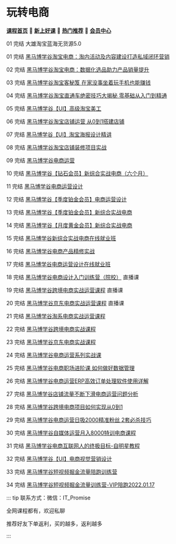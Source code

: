 # 玩转电商

[**课程首页**](../index.md) 💖 [**新上好课**](./xshk.md) 💖 [**热门推荐**](./rmtj.md) 💖 [**会员中心**](./vip.md)



01 完结 大雄淘宝蓝海无货源5.0

01 完结 [黑马博学谷淘宝电商：淘内活动及内容建设打造私域闭环营销](https://www.boxuegu.com/course/detail-4955.html)

02 完结 [黑马博学谷淘宝电商：数据化选品助力产品销量提升](https://www.boxuegu.com/course/detail-4954.html)

03 完结 [黑马博学谷淘宝客秘笈 在家没事坐着玩手机也能赚钱](https://www.boxuegu.com/course/detail-556.html)

04 完结 [黑马博学谷淘宝直通车绝密技巧大揭秘 零基础从入门到精通](https://www.boxuegu.com/course/detail-538.html)

05 完结 [黑马博学谷【UI】高级淘宝美工](https://www.boxuegu.com/course/detail-525.html)

06 完结 [黑马博学谷淘宝店铺运营 从0到1搭建店铺](https://www.boxuegu.com/course/detail-383.html)

07 完结 [黑马博学谷【UI】淘宝海报设计精讲](https://www.boxuegu.com/course/detail-330.html)

08 完结 [黑马博学谷淘宝店铺装修项目实战](https://www.boxuegu.com/course/detail-306.html)

09 完结 [黑马博学谷电商运营](https://www.boxuegu.com/course/detail-4527.html)

10 完结 [黑马博学谷【钻石会员】新综合实战电商（六个月）](https://www.boxuegu.com/class/outline-3756.html)

11 完结 [黑马博学谷电商运营设计](https://www.boxuegu.com/course/detail-3201.html)

12 完结 [黑马博学谷【季度铂金会员】电商运营设计](https://www.boxuegu.com/class/outline-2884.html)

13 完结 [黑马博学谷【季度铂金会员】新综合实战电商](https://www.boxuegu.com/class/outline-1542.html)

14 完结 [黑马博学谷【月度黄金会员】新综合实战电商](https://www.boxuegu.com/class/outline-1541.html)

15 完结 [黑马博学谷新综合实战电商在线就业班](https://www.boxuegu.com/class/outline-1509.html)

16 完结 [黑马博学谷电商产品精修实战](https://www.boxuegu.com/course/detail-1487.html)

17 完结 [黑马博学谷电商运营设计在线就业班](https://www.boxuegu.com/class/outline-1354.html)

18 完结 [黑马博学谷电商设计入门训练营（院校）](https://www.boxuegu.com/) 直播课

19 完结 [黑马博学谷跨境电商实战运营课程](https://www.boxuegu.com/) 直播课

20 完结 [黑马博学谷京东电商实战运营课程](https://www.boxuegu.com/) 直播课

21 完结 [黑马博学谷淘系电商实战运营课程](https://www.boxuegu.com/course/detail-1284.html)

22 完结 [黑马博学谷跨境电商实战课程](https://www.boxuegu.com/course/detail-1282.html)

23 完结 [黑马博学谷京东电商实战课程](https://www.boxuegu.com/course/detail-1280.html)

24 完结 [黑马博学谷电商运营系列实战课](https://www.boxuegu.com/course/detail-1109.html)

25 完结 [黑马博学谷电商职场进阶课 如何做好数据管理](https://www.boxuegu.com/course/detail-589.html)

26 完结 [黑马博学谷电商运营ERP高效订单处理软件使用详解](https://www.boxuegu.com/course/detail-557.html)

27 完结 [黑马博学谷店铺流量不断下滑电商运营问题分析](https://www.boxuegu.com/course/detail-356.html)

28 完结 [黑马博学谷跨境电商项目如何实现从0到1](https://www.boxuegu.com/course/detail-349.html)

29 完结 [黑马博学谷电商运营日吸2000精准粉丝 2套必杀技巧](https://www.boxuegu.com/course/detail-326.html)

30 完结 [黑马博学谷自媒体运营月入8000特训电商课程](https://www.boxuegu.com/course/detail-251.html)

31 完结 [黑马博学谷电商互联网人的终极目标-自明星教程](https://www.boxuegu.com/course/detail-177.html)

32 完结 [黑马博学谷【UI】电商视觉营销设计](https://www.boxuegu.com/course/detail-102.html)

33 完结 [黑马博学谷短视频掘金流量陪跑训练营](https://www.boxuegu.com/course/detail-4526.html)

34 完结 [黑马博学谷短视频掘金流量训练营-VIP陪跑2022.01.17](https://www.boxuegu.com/)

::: tip
联系方式：微信：IT_Promise

全网课程都有，欢迎私聊

推荐好友下单返利，买的越多，返利越多

:::
